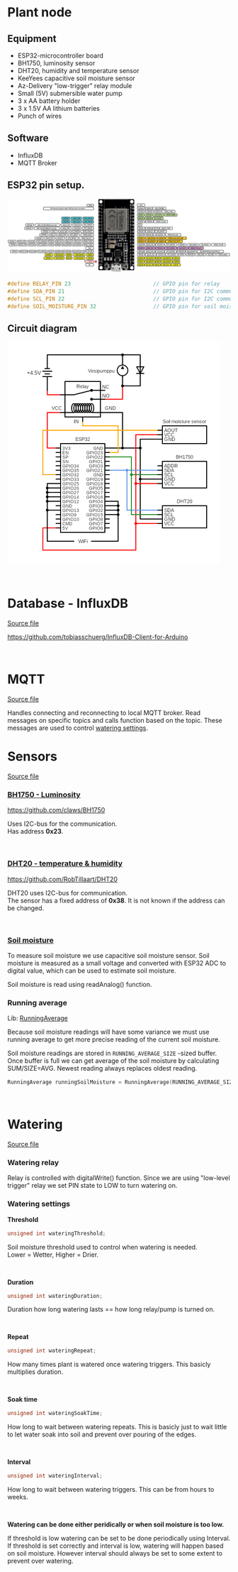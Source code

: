 # Plant node

## Equipment  
- ESP32-microcontroller board  
- BH1750, luminosity sensor  
- DHT20, humidity and temperature sensor  
- KeeYees capacitive soil moisture sensor  
- Az-Delivery "low-trigger" relay module  
- Small (5V) submersible water pump  
- 3 x AA battery holder  
- 3 x 1.5V AA lithium batteries  
- Punch of wires  

## Software  
* InfluxDB  
* MQTT Broker  

## ESP32 pin setup.  

![ESP32 board](esp32.png "Az-Delivery ESP32 dev board")  

```cpp
#define RELAY_PIN 23                          // GPIO pin for relay
#define SDA_PIN 21                            // GPIO pin for I2C communication SDA pin
#define SCL_PIN 22                            // GPIO pin for I2C communication SCL pin
#define SOIL_MOISTURE_PIN 32                  // GPIO pin for soil moisture sensor
```  

## Circuit diagram

![Circuit diagram](circuit.png)  

<br/>

# Database - InfluxDB  

[Source file](src/database.cpp)  

https://github.com/tobiasschuerg/InfluxDB-Client-for-Arduino  

<br/>

# MQTT

[Source file](src/mqtt.cpp)  

Handles connecting and reconnecting to local MQTT broker. Read messages on specific topics and calls function based on the topic. These messages are used to control [watering settings](README.md#watering-settings).  

# Sensors  

[Source file](src/sensor.cpp)  

### <ins>BH1750 - Luminosity</ins>  

https://github.com/claws/BH1750  

Uses I2C-bus for the communication.  
Has address **0x23**.  

<br/>

### <ins>DHT20 - temperature & humidity</ins>  

https://github.com/RobTillaart/DHT20  

DHT20 uses I2C-bus for communication.  
The sensor has a fixed address of **0x38**. It is not known if the address can be changed.  

<br/>

### <ins>Soil moisture</ins>  

To measure soil moisture we use capacitive soil moisture sensor. Soil moisture is measured as a small voltage and converted with ESP32 ADC to digital value, which can be used to estimate soil moisture.  

Soil moisture is read using readAnalog() function.  

### Running average  

Lib: [RunningAverage](lib/RunningAverage)  

Because soil moisture readings will have some variance we must use running average to get more precise reading of the current soil moisture.  

Soil moisture readings are stored in `RUNNING_AVERAGE_SIZE` -sized buffer. Once buffer is full we can get average of the soil moisture by calculating SUM/SIZE=AVG. Newest reading always replaces oldest reading.  
```cpp
RunningAverage runningSoilMoisture = RunningAverage(RUNNING_AVERAGE_SIZE);
```  

<br/>

# Watering  

[Source file](src/watering.cpp)  

### Watering relay

Relay is controlled with digitalWrite() function. Since we are using "low-level trigger" relay we set PIN state to LOW to turn watering on.  

### Watering settings  

**Threshold**  
```cpp
unsigned int wateringThreshold;  
```  
Soil moisture threshold used to control when watering is needed.  
Lower = Wetter, Higher = Drier.  

<br/>

**Duration**  
```cpp
unsigned int wateringDuration;  
```  
Duration how long watering lasts == how long relay/pump is turned on.  

<br/>

**Repeat**  
```cpp
unsigned int wateringRepeat;  
```  
How many times plant is watered once watering triggers. This basicly multiplies duration.  

<br/>

**Soak time**
```cpp
unsigned int wateringSoakTime;  
```  
How long to wait between watering repeats. This is basicly just to wait little to let water soak into soil and prevent over pouring of the edges.  

<br/>

**Interval**
```cpp
unsigned int wateringInterval;  
```  
How long to wait between watering triggers. This can be from hours to weeks.   

<br/>

**Watering can be done either peridically or when soil moisture is too low.**  

If threshold is low watering can be set to be done periodically using Interval.  
If threshold is set correctly and interval is low, watering will happen based on soil moisture. However interval should always be set to some extent to prevent over watering.  

